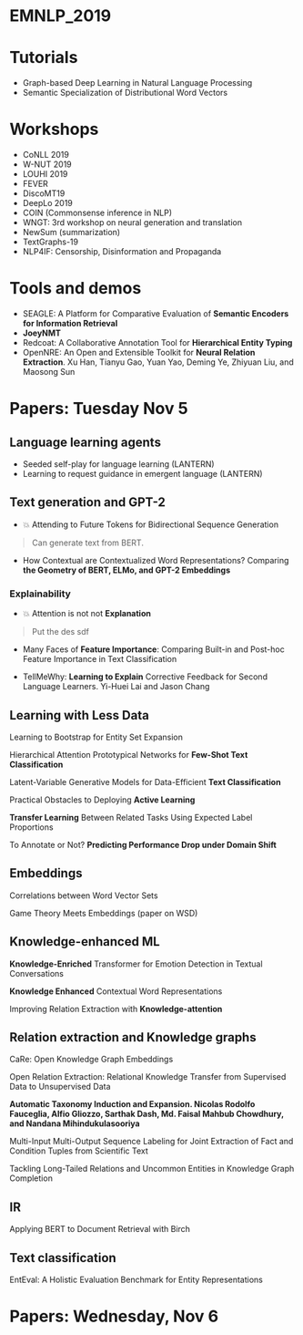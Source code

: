 # EMNLP_2019

# Tutorials

- Graph-based Deep Learning in Natural Language
Processing
- Semantic Specialization of Distributional Word Vectors

# Workshops

- CoNLL 2019
- W-NUT 2019
- LOUHI 2019
- FEVER
- DiscoMT19
- DeepLo 2019
- COIN (Commonsense inference in NLP)
- WNGT: 3rd workshop on neural generation and translation
- NewSum (summarization)
- TextGraphs-19
- NLP4IF: Censorship, Disinformation and Propaganda

# Tools and demos

- SEAGLE: A Platform for Comparative Evaluation of **Semantic Encoders for Information Retrieval**
- **JoeyNMT**
- Redcoat: A Collaborative Annotation Tool for **Hierarchical Entity Typing**
- OpenNRE: An Open and Extensible Toolkit for **Neural Relation Extraction**. Xu Han, Tianyu Gao, Yuan Yao, Deming Ye, Zhiyuan Liu, and Maosong Sun  

# Papers: Tuesday Nov 5

## Language learning agents
 
- Seeded self-play for language learning (LANTERN)
- Learning to request guidance in emergent language (LANTERN)

## Text generation and GPT-2

- :boom: Attending to Future Tokens for Bidirectional Sequence Generation
> Can generate text from BERT.
- How Contextual are Contextualized Word Representations? Comparing **the Geometry of BERT, ELMo, and GPT-2 Embeddings**

### Explainability

- :boom: Attention is not not **Explanation**
> Put the des
sdf

- Many Faces of **Feature Importance**: Comparing Built-in and Post-hoc Feature Importance in Text Classification

- TellMeWhy: **Learning to Explain** Corrective Feedback for Second Language Learners. Yi-Huei Lai and Jason Chang

## Learning with Less Data

Learning to Bootstrap for Entity Set Expansion

Hierarchical Attention Prototypical Networks for **Few-Shot Text Classification**

Latent-Variable Generative Models for Data-Efficient **Text Classification**

Practical Obstacles to Deploying **Active Learning**

**Transfer Learning** Between Related Tasks Using Expected Label Proportions

To Annotate or Not? **Predicting Performance Drop under Domain Shift**

## Embeddings

Correlations between Word Vector Sets

Game Theory Meets Embeddings (paper on WSD)

## Knowledge-enhanced ML

**Knowledge-Enriched** Transformer for Emotion Detection in Textual Conversations

**Knowledge Enhanced** Contextual Word Representations

Improving Relation Extraction with **Knowledge-attention**

## Relation extraction and Knowledge graphs

CaRe: Open Knowledge Graph Embeddings

Open Relation Extraction: Relational Knowledge Transfer from Supervised Data to Unsupervised Data

**Automatic Taxonomy Induction and Expansion. Nicolas Rodolfo Fauceglia, Alfio Gliozzo, Sarthak Dash, Md. Faisal Mahbub Chowdhury, and Nandana Mihindukulasooriya**

Multi-Input Multi-Output Sequence Labeling for Joint Extraction of Fact and Condition Tuples from Scientific Text

Tackling Long-Tailed Relations and Uncommon Entities in Knowledge Graph Completion

## IR 

Applying BERT to Document Retrieval with Birch

## Text classification

EntEval: A Holistic Evaluation Benchmark for Entity Representations

# Papers: Wednesday, Nov 6
